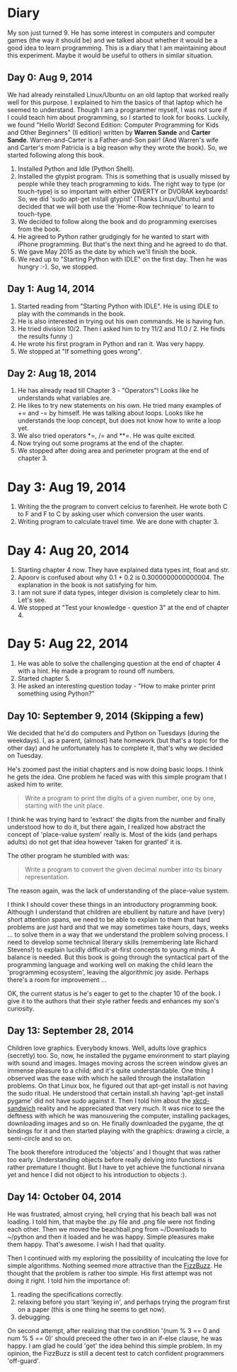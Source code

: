 # Diary

My son just turned 9. He has some interest in computers and computer games (the way it should be) and we talked about whether it would be a good idea to learn programming. This is a diary that I am maintaining about this experiment. Maybe it would be useful to others in similar situation.

## Day 0: Aug 9, 2014

We had already reinstalled Linux/Ubuntu on an old laptop that worked really well for this purpose.
I explained to him the basics of that laptop which he seemed to understand. Though I am a programmer myself, I was not sure if I could teach him about programming, so I started to look for books. Luckily, we found "Hello World! Second Edition: Computer Programming for Kids and Other Beginners" (II edition) written by __Warren Sande__ and __Carter Sande__. Warren-and-Carter is a Father-and-Son pair! (And Warren's wife and Carter's mom Patricia is a big reason why they wrote the book). So, we started following along this book.

1. Installed Python and Idle (Python Shell).
2. Installed the gtypist program. This is something that is usually missed by people while they teach programming to kids. The right way to type (or touch-type) is so important with either QWERTY or DVORAK keyboards! So, we did 'sudo apt-get install gtypist' (Thanks Linux/Ubuntu) and decided that we will both use the 'Home-Row technique' to learn to touch-type.
3. We decided to follow along the book and do programming exercises from the book.
4. He agreed to Python rather grudgingly for he wanted to start with iPhone programming. But that's the next thing and he agreed to do that.
5. We gave May 2015 as the date by which we'll finish the book.
6. We read up to "Starting Python with IDLE" on the first day. Then he was hungry :-). So, we stopped.

## Day 1: Aug 14, 2014
1. Started reading from "Starting Python with IDLE". He is using IDLE to play with the commands in the book.
2. He is also interested in trying out his own commands. He is having fun.
3. He tried division 10/2. Then i asked him to try 11/2 and 11.0 / 2. He finds the results funny :)
4. He wrote his first program in Python and ran it. Was very happy. 
5. We stopped at "If something goes wrong".

## Day 2: Aug 18, 2014
1. He has already read till Chapter 3 - "Operators"! Looks like he understands what variables are.
2. He likes to try new statements on his own. He tried many examples of += and -= by himself. He was talking about loops. Looks like he understands the loop concept, but does not know how to write a loop yet.
3. We also tried operators *=, /= and **=. He was quite excited.
4. Now trying out some programs at the end of the chapter.
5. We stopped after doing area and perimeter program at the end of chapter 3.

# Day 3: Aug 19, 2014
1. Writing the the program to convert celcius to farenheit. He wrote both C to F and F to C by asking user which conversion the user wants.
2. Writing program to calculate travel time. We are done with chapter 3.

# Day 4: Aug 20, 2014
1. Starting chapter 4 now. They have explained data types int, float and str.
2. Apoorv is confused about why 0.1 + 0.2 is 0.3000000000000004. The explanation in the book is not satisfying for him.
3. I am not sure if data types, integer division is completely clear to him. Let's see.
4. We stopped at "Test your knowledge - question 3" at the end of chapter 4.

# Day 5: Aug 22, 2014
1. He was able to solve the challenging question at the end of chapter 4 with a hint. He made a program to round off numbers.
2. Started chapter 5.
3. He asked an interesting question today - "How to make printer print something using Python?"


## Day 10: September 9, 2014 (Skipping a few)

We decided that he'd do computers and Python on Tuesdays (during the weekdays). I, as a parent, (almost) hate homework (but that's a topic for the other day) and he unfortunately has to complete it, that's why we decided on Tuesday.

He's zoomed past the initial chapters and is now doing basic loops. I think he gets the idea. One problem he faced was with this simple program that I asked him to write:

> Write a program to print the digits of a given number, one by one, starting with the unit place.

I think he was trying hard to 'extract' the digits from the number and finally understood how to do it, but there again, I realized how abstract the concept of 'place-value system' really is. Most of the kids (and perhaps adults) do not get that idea however 'taken for granted' it is.

The other program he stumbled with was:

> Write a program to convert the given decimal number into its binary representation.

The reason again, was the lack of understanding of the place-value system.

I think I should cover these things in an introductory programming book. Although I understand that children are ebullient by nature and have (very) short attention spans, we need to be able to explain to them that hard problems are just hard and that we may sometimes take hours, days, weeks ... to solve them in a way that we understand the problem solving process. I need to develop some technical literary skills (remembering late Richard Stevens!) to explain lucidly difficult-at-first concepts to young minds. A balance is needed. But this book is going through the syntactical part of the programming language and working well on making the child learn the 'programming ecosystem', leaving the algorithmic joy aside. Perhaps there's a room for improvement ...

OK, the current status is he's eager to get to the chapter 10 of the book. I give it to the authors that their style rather feeds and enhances my son's curiosity. 

## Day 13: September 28, 2014

Children love graphics. Everybody knows. Well, adults love graphics (secretly) too. So, now, he installed the pygame environment to start playing with sound and images. Images moving across the screen window gives an immense pleasure to a child; and it's quite understandable. One thing I observed was the ease with which he sailed through the installation problems. On that Linux box, he figured out that apt-get install is not having the sudo ritual. He understood that certain install.sh having 'apt-get install pygame' did not have sudo against it. Then I told him about the [xkcd-sandwich](http://xkcd.com/149/) reality and he appreciated that very much. It was nice to see the deftness with which he was manouvering the computer, installing packages, downloading images and so on. He finally downloaded the pygame, the qt bindings for it and then started playing with the graphics: drawing a circle, a semi-circle and so on. 

The book therefore introduced the 'objects' and I thought that was rather too early. Understanding objects before really delving into functions is rather premature I thought. But I have to yet achieve the functional nirvana yet and hence I did not object to his introduction to objects :).

## Day 14: October 04, 2014

He was frustrated, almost crying, hell crying that his beach ball was not loading. I told him, that maybe the .py file and .png file were not finding each other. Then we moved the beachball.png from ~/Downloads to ~/python and then it loaded and he was happy. Simple pleasures make them happy. That's awesome. I wish I had that quality. 

Then I continued with my exploring the possibility of inculcating the love for simple algorithms. Nothing seemed more attractive than the [FizzBuzz](http://imranontech.com/2007/01/24/using-fizzbuzz-to-find-developers-who-grok-coding/). He thought that the problem is rather too simple. His first attempt was not doing it right.
I told him the importance of:
1. reading the specifications correctly.
2. relaxing before you start 'keying in', and perhaps trying the program first on a paper (this is one thing he seems to get now).
3. debugging.

On second attempt, after realizing that the condition '(num % 3 == 0 and num % 5 == 0)' should preceed the other two in an if-else clause, he was happy. I am glad he could 'get' the idea behind this simple problem. In my opinion, the FizzBuzz is still a decent test to catch confident programmers 'off-guard'.

